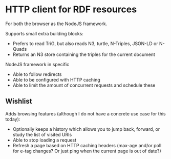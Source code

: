 # HTTP client for RDF resources

For both the browser as the NodeJS framework.

Supports small extra building blocks:
 * Prefers to read TriG, but also reads N3, turtle, N-Triples, JSON-LD or N-Quads
 * Returns an N3 store containing the triples for the current document

NodeJS framework in specific
 * Able to follow redirects
 * Able to be configured with HTTP caching
 * Able to limit the amount of concurrent requests and schedule these


## Wishlist

Adds browsing features (although I do not have a concrete use case for this today):
 * Optionally keeps a history which allows you to jump back, forward, or study the list of visited URIs
 * Able to stop loading a request
 * Refresh a page based on HTTP caching headers (max-age and/or poll for e-tag changes? Or just ping when the current page is out of date?)
 
